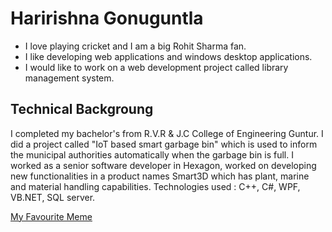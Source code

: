 # Haririshna Gonuguntla

* I love playing cricket and I am a big Rohit Sharma fan.
* I like developing web applications and windows desktop applications.
* I would like to work on a web development project called library management system.

## Technical Backgroung
I completed my bachelor's from R.V.R & J.C College of Engineering Guntur. I did a project called "IoT based smart garbage bin" which is used to inform the municipal authorities automatically when the garbage bin is full. I worked as a senior software developer in Hexagon, worked on developing new functionalities in a product names Smart3D which has plant, marine and material handling capabilities. Technologies used : C++, C#, WPF, VB.NET, SQL server.

[My Favourite Meme](https://www.facebook.com/1515871602074952/posts/5893280981000637/)